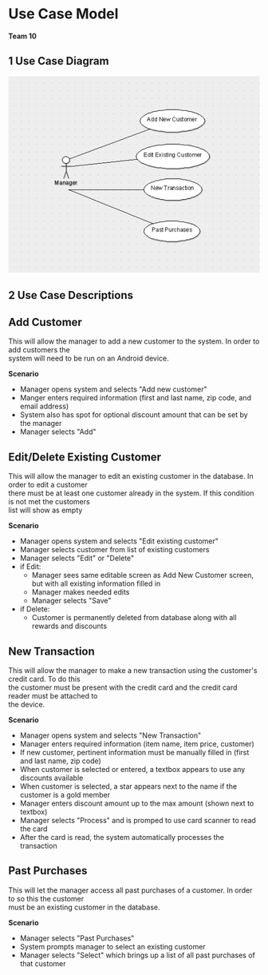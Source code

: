 # Use Case Model

**Team 10**

## 1 Use Case Diagram

![Use-Case Diagram](P2_UseCase.PNG "on hover description")

## 2 Use Case Descriptions

**Add Customer**
-----------------
This will allow the manager to add a new customer to the system. In order to add customers the  
system will need to be run on an Android device.

**Scenario**
- Manager opens system and selects "Add new customer"
- Manger enters required information (first and last name, zip code, and email address)
- System also has spot for optional discount amount that can be set by the manager
- Manager selects "Add"

**Edit/Delete Existing Customer**
---------------------------------
This will allow the manager to edit an existing customer in the database. In order to edit a customer  
there must be at least one customer already in the system. If this condition is not met the customers  
list will show as empty

**Scenario**
- Manager opens system and selects "Edit existing customer"
- Manager selects customer from list of existing customers
- Manager selects "Edit" or "Delete"
- if Edit:
	- Manager sees same editable screen as Add New Customer screen, but with all existing information filled in
	- Manager makes needed edits
	- Manager selects "Save"
- if Delete:
	- Customer is permanently deleted from database along with all rewards and discounts

**New Transaction**
-------------------
This will allow the manager to make a new transaction using the customer's credit card. To do this  
the customer must be present with the credit card and the credit card reader must be attached to  
the device. 

**Scenario**
- Manager opens system and selects "New Transaction"
- Manager enters required information (item name, item price, customer)
- If new customer, pertinent information must be manually filled in (first and last name, zip code)
- When customer is selected or entered, a textbox appears to use any discounts available
- When customer is selected, a star appears next to the name if the customer is a gold member
- Manager enters discount amount up to the max amount (shown next to textbox)
- Manager selects "Process" and is promped to use card scanner to read the card
- After the card is read, the system automatically processes the transaction

**Past Purchases**
------------------
This will let the manager access all past purchases of a customer. In order to so this the customer  
must be an existing customer in the database.

**Scenario**
- Manager selects "Past Purchases"
- System prompts manager to select an existing customer
- Manager selects "Select" which brings up a list of all past purchases of that customer
